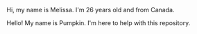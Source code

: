 Hi, my name is Melissa. I'm 26 years old and from Canada.

Hello! My name is Pumpkin. I'm here to help with this repository.
